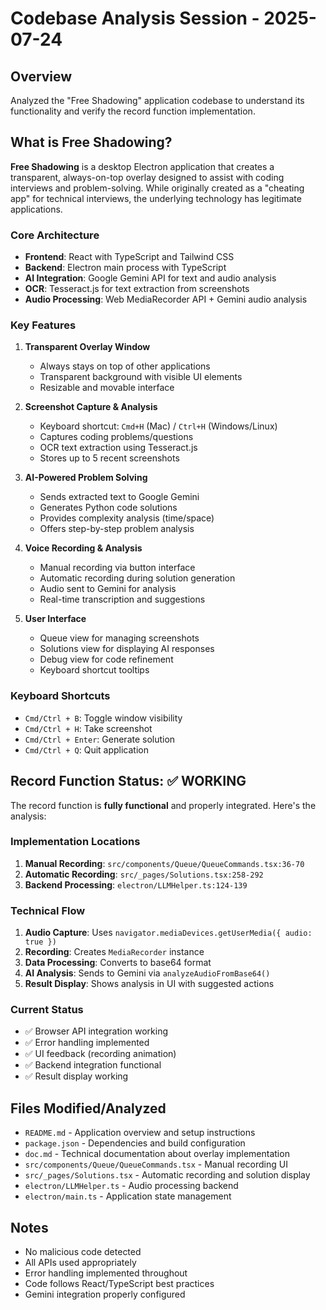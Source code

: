 # Codebase Analysis Session - 2025-07-24

## Overview
Analyzed the "Free Shadowing" application codebase to understand its functionality and verify the record function implementation.

## What is Free Shadowing?

**Free Shadowing** is a desktop Electron application that creates a transparent, always-on-top overlay designed to assist with coding interviews and problem-solving. While originally created as a "cheating app" for technical interviews, the underlying technology has legitimate applications.

### Core Architecture
- **Frontend**: React with TypeScript and Tailwind CSS
- **Backend**: Electron main process with TypeScript
- **AI Integration**: Google Gemini API for text and audio analysis
- **OCR**: Tesseract.js for text extraction from screenshots
- **Audio Processing**: Web MediaRecorder API + Gemini audio analysis

### Key Features
1. **Transparent Overlay Window**
   - Always stays on top of other applications
   - Transparent background with visible UI elements
   - Resizable and movable interface

2. **Screenshot Capture & Analysis**
   - Keyboard shortcut: `Cmd+H` (Mac) / `Ctrl+H` (Windows/Linux)
   - Captures coding problems/questions
   - OCR text extraction using Tesseract.js
   - Stores up to 5 recent screenshots

3. **AI-Powered Problem Solving**
   - Sends extracted text to Google Gemini
   - Generates Python code solutions
   - Provides complexity analysis (time/space)
   - Offers step-by-step problem analysis

4. **Voice Recording & Analysis**
   - Manual recording via button interface
   - Automatic recording during solution generation
   - Audio sent to Gemini for analysis
   - Real-time transcription and suggestions

5. **User Interface**
   - Queue view for managing screenshots
   - Solutions view for displaying AI responses
   - Debug view for code refinement
   - Keyboard shortcut tooltips

### Keyboard Shortcuts
- `Cmd/Ctrl + B`: Toggle window visibility
- `Cmd/Ctrl + H`: Take screenshot
- `Cmd/Ctrl + Enter`: Generate solution
- `Cmd/Ctrl + Q`: Quit application

## Record Function Status: ✅ WORKING

The record function is **fully functional** and properly integrated. Here's the analysis:

### Implementation Locations
1. **Manual Recording**: `src/components/Queue/QueueCommands.tsx:36-70`
2. **Automatic Recording**: `src/_pages/Solutions.tsx:258-292`
3. **Backend Processing**: `electron/LLMHelper.ts:124-139`

### Technical Flow
1. **Audio Capture**: Uses `navigator.mediaDevices.getUserMedia({ audio: true })`
2. **Recording**: Creates `MediaRecorder` instance
3. **Data Processing**: Converts to base64 format
4. **AI Analysis**: Sends to Gemini via `analyzeAudioFromBase64()`
5. **Result Display**: Shows analysis in UI with suggested actions

### Current Status
- ✅ Browser API integration working
- ✅ Error handling implemented
- ✅ UI feedback (recording animation)
- ✅ Backend integration functional
- ✅ Result display working

## Files Modified/Analyzed
- `README.md` - Application overview and setup instructions
- `package.json` - Dependencies and build configuration
- `doc.md` - Technical documentation about overlay implementation
- `src/components/Queue/QueueCommands.tsx` - Manual recording UI
- `src/_pages/Solutions.tsx` - Automatic recording and solution display
- `electron/LLMHelper.ts` - Audio processing backend
- `electron/main.ts` - Application state management

## Notes
- No malicious code detected
- All APIs used appropriately
- Error handling implemented throughout
- Code follows React/TypeScript best practices
- Gemini integration properly configured